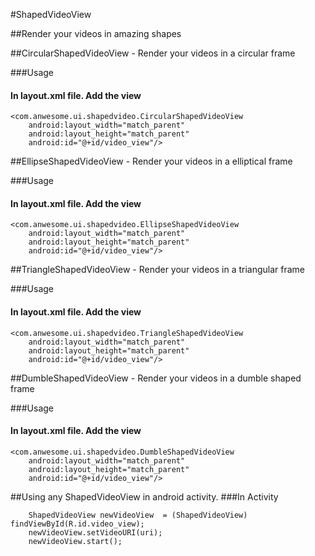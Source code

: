 #ShapedVideoView

##Render your videos in amazing shapes

##CircularShapedVideoView - Render your videos in a circular frame

###Usage

#### In layout.xml file. Add the view

```
<com.anwesome.ui.shapedvideo.CircularShapedVideoView
    android:layout_width="match_parent"
    android:layout_height="match_parent"
    android:id="@+id/video_view"/>
```
##EllipseShapedVideoView - Render your videos in a elliptical frame

###Usage

#### In layout.xml file. Add the view

```
<com.anwesome.ui.shapedvideo.EllipseShapedVideoView
    android:layout_width="match_parent"
    android:layout_height="match_parent"
    android:id="@+id/video_view"/>
```
##TriangleShapedVideoView - Render your videos in a triangular frame

###Usage

#### In layout.xml file. Add the view

```
<com.anwesome.ui.shapedvideo.TriangleShapedVideoView
    android:layout_width="match_parent"
    android:layout_height="match_parent"
    android:id="@+id/video_view"/>
```
##DumbleShapedVideoView - Render your videos in a dumble shaped frame

###Usage

#### In layout.xml file. Add the view

```
<com.anwesome.ui.shapedvideo.DumbleShapedVideoView
    android:layout_width="match_parent"
    android:layout_height="match_parent"
    android:id="@+id/video_view"/>
```

##Using any ShapedVideoView in android activity.
###In Activity

```
    ShapedVideoView newVideoView  = (ShapedVideoView) findViewById(R.id.video_view);
    newVideoView.setVideoURI(uri);
    newVideoView.start();
```
